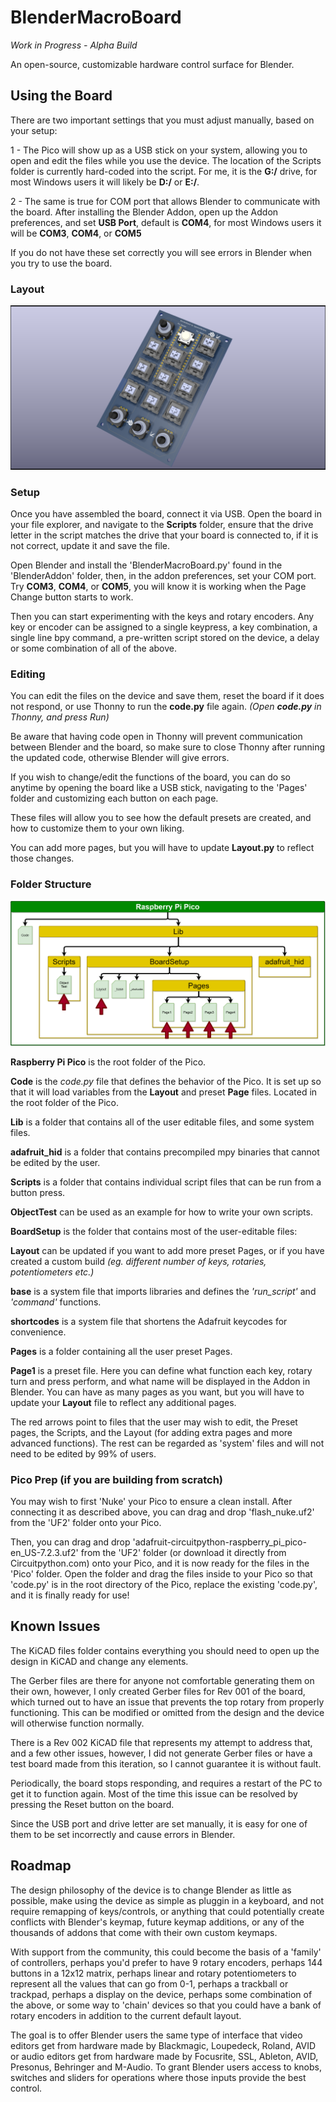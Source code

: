 # BlenderMacroBoard
_Work in Progress - Alpha Build_

An open-source, customizable hardware control surface for Blender.

## Using the Board
There are two important settings that you must adjust manually, based on your setup:

1 - The Pico will show up as a USB stick on your system, allowing you to open and edit the files while you use the device. The location of the Scripts folder is currently hard-coded into the script. For me, it is the __G:/__ drive, for most Windows users it will likely be __D:/__ or __E:/__.

2 - The same is true for COM port that allows Blender to communicate with the board. After installing the Blender Addon, open up the Addon preferences, and set __USB Port__, default is __COM4__, for most Windows users it will be __COM3__, __COM4__, or __COM5__

If you do not have these set correctly you will see errors in Blender when you try to use the board.

### Layout
![](/images/BlenderMacroBoardPCBPreview.png)

### Setup
Once you have assembled the board, connect it via USB. Open the board in your file explorer, and navigate to the __Scripts__ folder, ensure that the drive letter in the script matches the drive that your board is connected to, if it is not correct, update it and save the file.

Open Blender and install the 'BlenderMacroBoard.py' found in the 'BlenderAddon' folder, then, in the addon preferences, set your COM port. Try __COM3__, __COM4__, or __COM5__, you will know it is working when the Page Change button starts to work.

Then you can start experimenting with the keys and rotary encoders. Any key or encoder can be assigned to a single keypress, a key combination, a single line bpy command, a pre-written script stored on the device, a delay or some combination of all of the above.

### Editing
You can edit the files on the device and save them, reset the board if it does not respond, or use Thonny to run the __code.py__ file again. _(Open __code.py__ in Thonny, and press Run)_

Be aware that having code open in Thonny will prevent communication between Blender and the board, so make sure to close Thonny after running the updated code, otherwise Blender will give errors.

If you wish to change/edit the functions of the board, you can do so anytime by opening the board like a USB stick, navigating to the 'Pages' folder and customizing each button on each page.

These files will allow you to see how the default presets are created, and how to customize them to your own liking.

You can add more pages, but you will have to update __Layout.py__ to reflect those changes.

### Folder Structure
![](/images/BlenderBoardFolderStructure.png)

__Raspberry Pi Pico__ is the root folder of the Pico.

__Code__ is the _code.py_ file that defines the behavior of the Pico. It is set up so that it will load variables from the __Layout__ and preset __Page__ files. Located in the root folder of the Pico.

__Lib__ is a folder that contains all of the user editable files, and some system files.

__adafruit_hid__ is a folder that contains precompiled mpy binaries that cannot be edited by the user.

__Scripts__ is a folder that contains individual script files that can be run from a button press. 

__ObjectTest__ can be used as an example for how to write your own scripts.

__BoardSetup__ is the folder that contains most of the user-editable files:

__Layout__ can be updated if you want to add more preset Pages, or if you have created a custom build _(eg. different number of keys, rotaries, potentiometers etc.)_

__base__ is a system file that imports libraries and defines the _'run_script'_ and _'command'_ functions.

__shortcodes__ is a system file that shortens the Adafruit keycodes for convenience.

__Pages__ is a folder containing all the user preset Pages.

__Page1__ is a preset file. Here you can define what function each key, rotary turn and press perform, and what name will be displayed in the Addon in Blender. You can have as many pages as you want, but you will have to update your __Layout__ file to reflect any additional pages.

The red arrows point to files that the user may wish to edit, the Preset pages, the Scripts, and the Layout (for adding extra pages and more advanced functions).
The rest can be regarded as 'system' files and will not need to be edited by 99% of users.

### Pico Prep (if you are building from scratch)
You may wish to first 'Nuke' your Pico to ensure a clean install. After connecting it as described above, you can drag and drop 'flash_nuke.uf2' from the 'UF2' folder onto your Pico.

Then, you can drag and drop 'adafruit-circuitpython-raspberry_pi_pico-en_US-7.2.3.uf2' from the 'UF2' folder (or download it directly from Circuitpython.com) onto your Pico, and it is now ready for the files in the 'Pico' folder. Open the folder and drag the files inside to your Pico so that 'code.py' is in the root directory of the Pico, replace the existing 'code.py', and it is finally ready for use!

## Known Issues
The KiCAD files folder contains everything you should need to open up the design in KiCAD and change any elements.

The Gerber files are there for anyone not comfortable generating them on their own, however, I only created Gerber files for Rev 001 of the board, which turned out to have an issue that prevents the top rotary from properly functioning. This can be modified or omitted from the design and the device will otherwise function normally.

There is a Rev 002 KiCAD file that represents my attempt to address that, and a few other issues, however, I did not generate Gerber files or have a test board made from this iteration, so I cannot guarantee it is without fault.

Periodically, the board stops responding, and requires a restart of the PC to get it to function again. Most of the time this issue can be resolved by pressing the Reset button on the board.

Since the USB port and drive letter are set manually, it is easy for one of them to be set incorrectly and cause errors in Blender.

## Roadmap
The design philosophy of the device is to change Blender as little as possible, make using the device as simple as pluggin in a keyboard, and not require remapping of keys/controls, or anything that could potentially create conflicts with Blender's keymap, future keymap additions, or any of the thousands of addons that come with their own custom keymaps.

With support from the community, this could become the basis of a 'family' of controllers, perhaps you'd prefer to have 9 rotary encoders, perhaps 144 buttons in a 12x12 matrix, perhaps linear and rotary potentiometers to represent all the values that can go from 0-1, perhaps a trackball or trackpad, perhaps a display on the device, perhaps some combination of the above, or some way to 'chain' devices so that you could have a bank of rotary encoders in addition to the current default layout.

The goal is to offer Blender users the same type of interface that video editors get from hardware made by Blackmagic, Loupedeck, Roland, AVID or audio editors get from hardware made by Focusrite, SSL, Ableton, AVID, Presonus, Behringer and M-Audio. To grant Blender users access to knobs, switches and sliders for operations where those inputs provide the best control.
